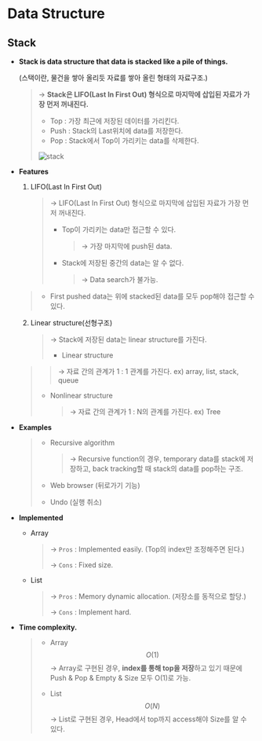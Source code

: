 # Data Structure

## Stack

- **Stack is data structure that data is stacked like a pile of things.**
  <br>

  (스택이란, 물건을 쌓아 올리듯 자료를 쌓아 올린 형태의 자료구조.)

  > → **Stack은 LIFO(Last In First Out) 형식으로 마지막에 삽입된 자료가 가장 먼저  꺼내진다.**
  >
  > * Top : 가장 최근에 저장된 데이터를 가리킨다.
  > * Push : Stack의 Last위치에 data를 저장한다.
  > * Pop : Stack에서 Top이 가리키는 data를 삭제한다.
  >
  > ![stack](https://user-images.githubusercontent.com/23169707/69931526-fa373600-150a-11ea-8a66-0fe96c7beb2f.jpg)


- **Features**

  1. LIFO(Last In First Out)

     > → LIFO(Last In First Out) 형식으로 마지막에 삽입된 자료가 가장 먼저  꺼내진다.
     >
     > * Top이 가리키는 data만 접근할 수 있다.
     >
     >   > → 가장 마지막에 push된 data.
     >
     > * Stack에 저장된 중간의 data는 알 수 없다.
     >
     >   > → Data search가 불가능.
   >
     > * First pushed data는 위에 stacked된 data를 모두 pop해야 접근할 수 있다.

  2. Linear structure(선형구조)
  
     > → Stack에 저장된 data는 linear structure를 가진다.
     >
     > * Linear structure
   >
     >   > → 자료 간의 관계가 1 : 1 관계를 가진다.
   >   > ex) array, list, stack, queue
     >
     > * Nonlinear structure
     >
   >   > → 자료 간의 관계가 1 : N의 관계를 가진다.
     >   > ex) Tree

- **Examples**

  > * Recursive algorithm
  >
  >   > → Recursive function의 경우, temporary data를 stack에 저장하고, back tracking할 때 stack의 data를 pop하는 구조.
  >
  > * Web browser (뒤로가기 기능)
  >
  > * Undo (실행 취소)


- **Implemented**

  * Array

    > → `Pros` : Implemented easily. (Top의 index만 조정해주면 된다.)
    >
    > → `Cons` : Fixed size.
    
  * List
  
    > → `Pros` : Memory dynamic allocation. (저장소를 동적으로 할당.)
    >
    > → `Cons` : Implement hard.


- **Time complexity.**

  > * Array
  >   $$
  >   O(1)
  >   $$
  >   → Array로 구현된 경우, **index를 통해 top을 저장**하고 있기 때문에 Push & Pop & Empty & Size 모두 O(1)로 가능.
  >
  > * List
  >   $$
  >   O(N)
  >   $$
  >   → List로 구현된 경우, Head에서 top까지 access해야 Size를 알 수 있다.